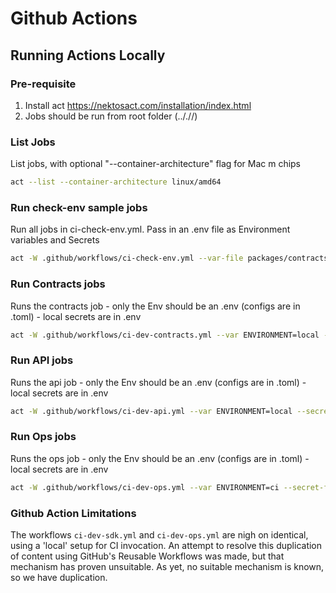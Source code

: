 # Github Actions

## Running Actions Locally

### Pre-requisite

1. Install act https://nektosact.com/installation/index.html
2. Jobs should be run from root folder (.././/)

### List Jobs

List jobs, with optional "--container-architecture" flag for Mac m chips

```bash
act --list --container-architecture linux/amd64
```

### Run check-env sample jobs

Run all jobs in ci-check-env.yml. Pass in an .env file as Environment variables and Secrets

```bash
act -W .github/workflows/ci-check-env.yml --var-file packages/contracts/.env --secret-file packages/contracts/.secret --container-architecture linux/amd64
```

### Run Contracts jobs

Runs the contracts job - only the Env should be an .env (configs are in .toml) - local secrets are in .env

```bash
act -W .github/workflows/ci-dev-contracts.yml --var ENVIRONMENT=local --secret-file packages/contracts/.env --container-architecture linux/amd64
```

### Run API jobs

Runs the api job - only the Env should be an .env (configs are in .toml) - local secrets are in .env

```bash
act -W .github/workflows/ci-dev-api.yml --var ENVIRONMENT=local --secret-file packages/api/.env --container-architecture linux/amd64
```

### Run Ops jobs

Runs the ops job - only the Env should be an .env (configs are in .toml) - local secrets are in .env

```bash
act -W .github/workflows/ci-dev-ops.yml --var ENVIRONMENT=ci --secret-file packages/ops/.env --container-architecture linux/amd64
```

### Github Action Limitations

The workflows `ci-dev-sdk.yml` and `ci-dev-ops.yml` are nigh on identical, using a 'local' setup for CI invocation. An attempt to resolve this duplication of content using GitHub's Reusable Workflows was made, but that mechanism has proven unsuitable. As yet, no suitable mechanism is known, so we have duplication.
